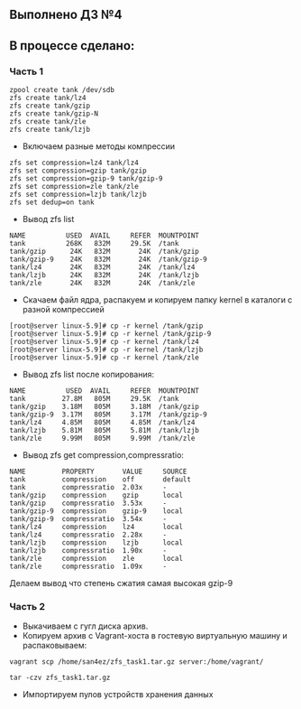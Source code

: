 ## Выполнено ДЗ №4

## В процессе сделано:
 ### Часть 1

  ````
zpool create tank /dev/sdb
zfs create tank/lz4
zfs create tank/gzip
zfs create tank/gzip-N
zfs create tank/zle
zfs create tank/lzjb
  ````

  - Включаем разные методы компрессии

  ````
zfs set compression=lz4 tank/lz4
zfs set compression=gzip tank/gzip
zfs set compression=gzip-9 tank/gzip-9
zfs set compression=zle tank/zle
zfs set compression=lzjb tank/lzjb
zfs set dedup=on tank
  ````

  - Вывод zfs list

  ````
 NAME          USED  AVAIL     REFER  MOUNTPOINT
tank          268K   832M     29.5K  /tank
tank/gzip      24K   832M       24K  /tank/gzip
tank/gzip-9    24K   832M       24K  /tank/gzip-9
tank/lz4       24K   832M       24K  /tank/lz4
tank/lzjb      24K   832M       24K  /tank/lzjb
tank/zle       24K   832M       24K  /tank/zle
  ````

  - Скачаем файл ядра, распакуем и копируем папку kernel в каталоги с разной компрессией

  ````
[root@server linux-5.9]# cp -r kernel /tank/gzip
[root@server linux-5.9]# cp -r kernel /tank/gzip-9
[root@server linux-5.9]# cp -r kernel /tank/lz4
[root@server linux-5.9]# cp -r kernel /tank/lzjb
[root@server linux-5.9]# cp -r kernel /tank/zle

  ````

  - Вывод zfs list после копирования:

  ````
  NAME          USED  AVAIL     REFER  MOUNTPOINT
tank         27.8M   805M     29.5K  /tank
tank/gzip    3.18M   805M     3.18M  /tank/gzip
tank/gzip-9  3.17M   805M     3.17M  /tank/gzip-9
tank/lz4     4.85M   805M     4.85M  /tank/lz4
tank/lzjb    5.81M   805M     5.81M  /tank/lzjb
tank/zle     9.99M   805M     9.99M  /tank/zle

  ````

  - Вывод zfs get compression,compressratio:

  ````
  NAME         PROPERTY       VALUE     SOURCE
tank         compression    off       default
tank         compressratio  2.03x     -
tank/gzip    compression    gzip      local
tank/gzip    compressratio  3.53x     -
tank/gzip-9  compression    gzip-9    local
tank/gzip-9  compressratio  3.54x     -
tank/lz4     compression    lz4       local
tank/lz4     compressratio  2.28x     -
tank/lzjb    compression    lzjb      local
tank/lzjb    compressratio  1.90x     -
tank/zle     compression    zle       local
tank/zle     compressratio  1.09x     -

  ````

 Делаем вывод что степень сжатия самая высокая gzip-9
 
  ### Часть 2
  - Выкачиваем с гугл диска архив.
  - Копируем архив с Vagrant-хоста в гостевую виртуальную машину и распаковываем:

 ````
 vagrant scp /home/san4ez/zfs_task1.tar.gz server:/home/vagrant/
 
  ````
  
   ````
  tar -czv zfs_task1.tar.gz
 
  ````
  
  - Импортируем пулов устройств хранения данных
  
